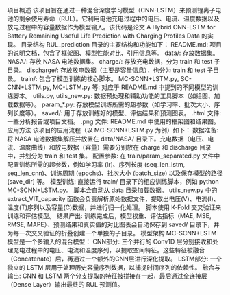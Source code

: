 项目概述
该项目旨在通过一种混合深度学习模型（CNN-LSTM）来预测锂离子电池的剩余使用寿命（RUL）。它利用电池充电过程中的电压、电流、温度数据以及放电过程中的容量数据作为模型输入。该代码是论文 A Hybrid CNN-LSTM for Battery Remaining Useful Life Prediction with Charging Profiles Data 的实现。
目录结构
RUL_prediction 目录的主要结构和功能如下：
README.md: 项目的说明文档，包含了框架图、模型性能对比、引用信息等。
data/: 存放数据集。
NASA/: 存放 NASA 电池数据集。
charge/: 存放充电数据，分为 train 和 test 子目录。
discharge/: 存放放电数据（主要是容量信息），也分为 train 和 test 子目录。
train/: 包含了模型训练的核心脚本。
MC-SCNN+LSTM.py, SC-CNN+LSTM.py, MC-LSTM.py 等: 对应于 README.md 中提到的不同模型的训练脚本。
utils.py, utils_new.py: 数据预处理和辅助功能的工具脚本（如绘图、加载数据等）。
param_*.py: 存放模型训练所需的超参数（如学习率、批次大小、序列长度等）。
saved/: 用于存放训练好的模型、评估结果和预测图表。
.html 文件: 一些分析报告或项目文档。
.png 文件: README.md 中使用的框架图和结果图。
应用方法
该项目的应用流程（以 MC-SCNN+LSTM.py 为例）如下：
数据准备:
将 NASA 电池数据集解压并放置在 data/NASA/ 目录下。充电数据（电压、电流、温度曲线）和放电数据（容量）需要分别放在 charge 和 discharge 目录中，并划分为 train 和 test 集。
配置参数:
在 train/param_separated.py 文件中配置训练所需的超参数，例如学习率 (lr)、序列长度 (seq_len_lstm, seq_len_cnn)、训练周期 (epochs)、批次大小 (batch_size) 以及保存模型的路径 (save_dir) 等。
模型训练:
直接运行 train/ 目录下的相应训练脚本，例如 python MC-SCNN+LSTM.py。
脚本会自动从 data 目录加载数据。
utils_new.py 中的 extract_VIT_capacity 函数会负责解析原始数据文件，提取出电压(V)、电流(I)、温度(T)序列以及容量(C)数据，并进行归一化处理。
脚本使用 K-Fold 交叉验证来训练和评估模型。
结果产出:
训练完成后，模型权重、评估指标（MAE, MSE, RMSE, MAPE）、预测结果和真实值的对比图表会自动保存到 saved/ 目录下，并为每一次交叉验证的折叠创建一个单独的子目录。
模型架构
MC-SCNN+LSTM 模型是一个多输入的混合模型：
CNN部分: 三个并行的 Conv1D 层分别接收和处理充电过程中的电压、电流和温度序列，以提取空间特征。这些特征被融合（Concatenate）后，再通过一个额外的CNN层进行深化提取。
LSTM部分: 一个独立的 LSTM 层用于处理历史容量序列数据，以捕捉时间序列的依赖性。
融合与输出: CNN 和 LSTM 两个分支提取的特征被拼接在一起，最后通过全连接层（Dense Layer）输出最终的 RUL 预测值。